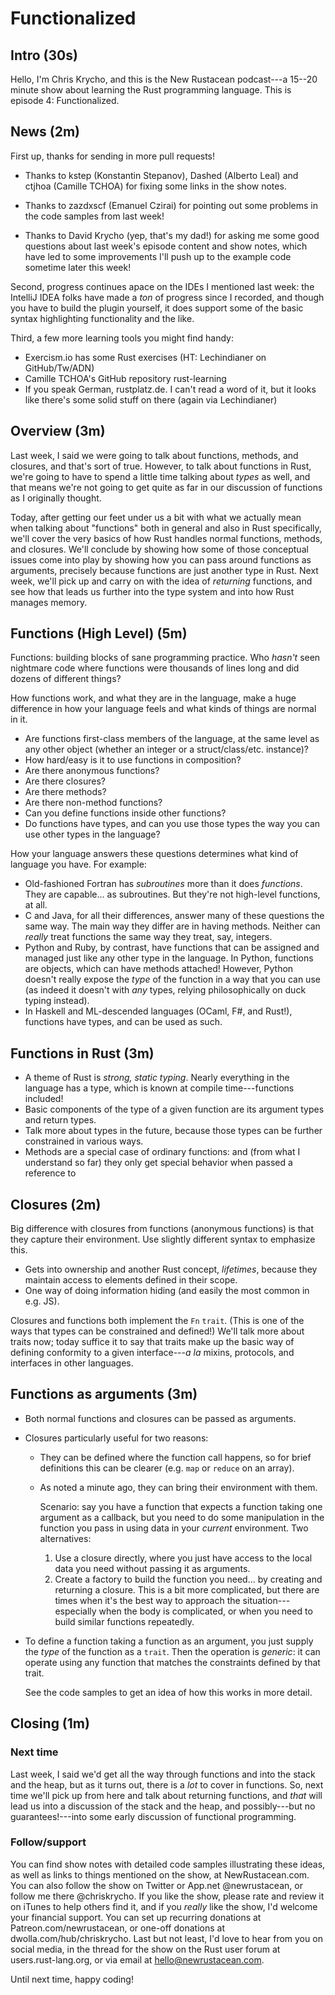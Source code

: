 Functionalized
==============

Intro (30s)
-----
Hello, I'm Chris Krycho, and this is the New Rustacean podcast---a 15--20 minute
show about learning the Rust programming language. This is episode 4:
Functionalized.


News (2m)
----
First up, thanks for sending in more pull requests!

  - Thanks to kstep (Konstantin Stepanov), Dashed (Alberto  Leal) and ctjhoa
    (Camille TCHOA) for fixing some links in the show notes.

  - Thanks to zazdxscf (Emanuel Czirai) for pointing out some problems in the
    code samples from last week!

  - Thanks to David Krycho (yep, that's my dad!) for asking me some good
    questions about last week's episode content and show notes, which have led
    to some improvements I'll push up to the example code sometime later this
    week!

Second, progress continues apace on the IDEs I mentioned last week: the IntelliJ
IDEA folks have made a *ton* of progress since I recorded, and though you have
to build the plugin yourself, it does support some of the basic syntax
highlighting functionality and the like.

Third, a few more learning tools you might find handy:

  - Exercism.io has some Rust exercises (HT: Lechindianer on GitHub/Tw/ADN)
  - Camille TCHOA's GitHub repository rust-learning
  - If you speak German, rustplatz.de. I can't read a word of it, but it looks
    like there's some solid stuff on there (again via Lechindianer)


Overview (3m)
--------
Last week, I said we were going to talk about functions, methods, and closures,
and that's sort of true. However, to talk about functions in Rust, we're going
to have to spend a little time talking about *types* as well, and that means
we're not going to get quite as far in our discussion of functions as I
originally thought.

Today, after getting our feet under us a bit with what we actually mean when
talking about "functions" both in general and also in Rust specifically, we'll
cover the very basics of how Rust handles normal functions, methods, and
closures. We'll conclude by showing how some of those conceptual issues come
into play by showing how you can pass around functions as arguments, precisely
because functions are just another type in Rust. Next week, we'll pick up and
carry on with the idea of *returning* functions, and see how that leads us
further into the type system and into how Rust manages memory.


Functions (High Level) (5m)
----------------------
Functions: building blocks of sane programming practice. Who *hasn't* seen
nightmare code where functions were thousands of lines long and did dozens of
different things?

How functions work, and what they are in the language, make a huge difference in
how your language feels and what kinds of things are normal in it.

  - Are functions first-class members of the language, at the same level as any
    other object (whether an integer or a struct/class/etc. instance)?
  - How hard/easy is it to use functions in composition?
  - Are there anonymous functions?
  - Are there closures?
  - Are there methods?
  - Are there non-method functions?
  - Can you define functions inside other functions?
  - Do functions have types, and can you use those types the way you can use
    other types in the language?

How your language answers these questions determines what kind of language you
have. For example:

  - Old-fashioned Fortran has *subroutines* more than it does *functions*. They
    are capable... as subroutines. But they're not high-level functions, at all.
  - C and Java, for all their differences, answer many of these questions the
    same way. The main way they differ are in having methods. Neither can
    *really* treat functions the same way they treat, say, integers.
  - Python and Ruby, by contrast, have functions that can be assigned and
    managed just like any other type in the language. In Python, functions are
    objects, which can have methods attached! However, Python doesn't really
    expose the *type* of the function in a way that you can use (as indeed it
    doesn't with *any* types, relying philosophically on duck typing instead).
  - In Haskell and ML-descended languages (OCaml, F#, and Rust!), functions have
    types, and can be used as such.


Functions in Rust (3m)
-----------------
  - A theme of Rust is *strong, static typing*. Nearly everything in the
    language has a type, which is known at compile time---functions included!
  - Basic components of the type of a given function are its argument types and
    return types.
  - Talk more about types in the future, because those types can be further
    constrained in various ways.
  - Methods are a special case of ordinary functions: and (from what I
    understand so far) they only get special behavior when passed a reference to


Closures (2m)
--------
Big difference with closures from functions (anonymous functions) is that they
capture their environment. Use slightly different syntax to emphasize this.

  - Gets into ownership and another Rust concept, *lifetimes*, because they
    maintain access to elements defined in their scope.
  - One way of doing information hiding (and easily the most common in e.g. JS).

Closures and functions both implement the `Fn` `trait`. (This is one of the ways
that types can be constrained and defined!) We'll talk more about traits now;
today suffice it to say that traits make up the basic way of defining conformity
to a given interface---_a la_ mixins, protocols, and interfaces in other
languages.


Functions as arguments (3m)
----------------------
  - Both normal functions and closures can be passed as arguments.
  - Closures particularly useful for two reasons:
      + They can be defined where the function call happens, so for brief
        definitions this can be clearer (e.g. `map` or `reduce` on an array).

      + As noted a minute ago, they can bring their environment with them.

        Scenario: say you have a function that expects a function taking one
        argument as a callback, but you need to do some manipulation in the
        function you pass in using data in your *current* environment. Two
        alternatives:

         1. Use a closure directly, where you just have access to the local data
            you need without passing it as arguments.
         2. Create a factory to build the function you need... by creating and
            returning a closure. This is a bit more complicated, but there are
            times when it's the best way to approach the situation---especially
            when the body is complicated, or when you need to build similar
            functions repeatedly.

  - To define a function taking a function as an argument, you just supply the
    *type* of the function as a `trait`. Then the operation is *generic*: it can
    operate using any function that matches the constraints defined by that
    trait.

    See the code samples to get an idea of how this works in more detail.


Closing (1m)
-------
### Next time
Last week, I said we'd get all the way through functions and into the stack and
the heap, but as it turns out, there is a *lot* to cover in functions. So, next
time we'll pick up from here and talk about returning functions, and *that* will
lead us into a discussion of the stack and the heap, and possibly---but no
guarantees!---into some early discussion of functional programming.

### Follow/support

You can find show notes with detailed code samples illustrating these ideas, as
well as links to things mentioned on the show, at NewRustacean.com. You can also
follow the show on Twitter or App.net @newrustacean, or follow me there
@chriskrycho. If you like the show, please rate and review it on iTunes to help
others find it, and if you *really* like the show, I'd welcome your financial
support. You can set up recurring donations at Patreon.com/newrustacean, or
one-off donations at dwolla.com/hub/chriskrycho. Last but not least, I'd love to
hear from you on social media, in the thread for the show on the Rust user forum
at users.rust-lang.org, or via email at hello@newrustacean.com.

Until next time, happy coding!
